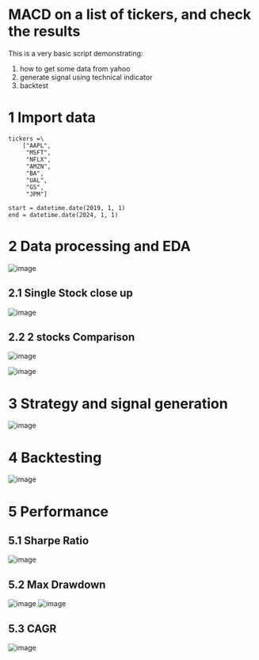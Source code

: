 # MACD on a list of tickers, and check the results
This is a very basic script demonstrating:
1. how to get some data from yahoo
2. generate signal using technical indicator
3. backtest

# 1  Import data
```
tickers =\
    ["AAPL",
     "MSFT",
     "NFLX",
     "AMZN",
     "BA",
     "UAL",
     "GS",
     "JPM"]

start = datetime.date(2019, 1, 1)
end = datetime.date(2024, 1, 1)
 ```
# 2  Data processing and EDA
![image](https://github.com/Liangrui0431/Backtesting-sample/assets/56618096/6036a080-0899-4912-8edd-f9a2cf87220a)

## 2.1  Single Stock close up
![image](https://github.com/Liangrui0431/Backtesting-sample/assets/56618096/3e7ad046-ada9-4c9b-9152-0e7efb05947c)

## 2.2  2 stocks Comparison
![image](https://github.com/Liangrui0431/Backtesting-sample/assets/56618096/abdbc7cd-6c16-4cdb-9217-bd3862680cd1)

![image](https://github.com/Liangrui0431/Backtesting-sample/assets/56618096/974ef913-54be-4a85-b68d-c11461741945)

# 3  Strategy and signal generation
![image](https://github.com/Liangrui0431/Backtesting-sample/assets/56618096/153835f8-2709-4ab9-a6a9-b33a35d7062f)

# 4  Backtesting
![image](https://github.com/Liangrui0431/Backtesting-sample/assets/56618096/968d0ee0-e909-46fa-9172-cdc18ad743b8)

# 5  Performance
## 5.1  Sharpe Ratio
![image](https://github.com/Liangrui0431/Backtesting-sample/assets/56618096/55a860a1-c787-4a28-90ae-92ac630caed2)

## 5.2  Max Drawdown
![image](https://github.com/Liangrui0431/Backtesting-sample/assets/56618096/2c5e361b-1410-41af-997f-34b459ee3743)
![image](https://github.com/Liangrui0431/Backtesting-sample/assets/56618096/3fcf73ce-4c63-4029-921d-cafc13c66891)

## 5.3  CAGR
![image](https://github.com/Liangrui0431/Backtesting-sample/assets/56618096/cb1b88d0-d0c1-4a11-b187-8be79afd4c57)

